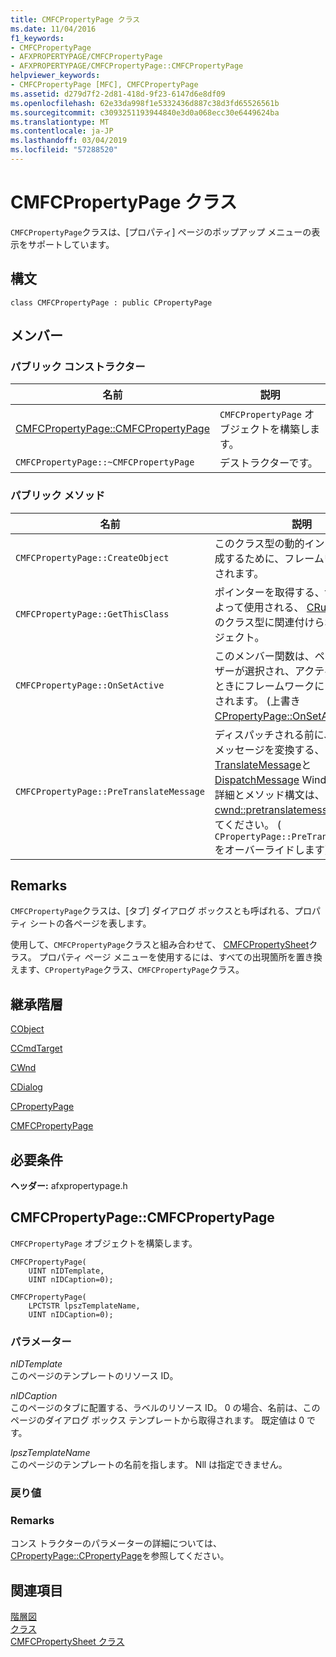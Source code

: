 ```yaml
---
title: CMFCPropertyPage クラス
ms.date: 11/04/2016
f1_keywords:
- CMFCPropertyPage
- AFXPROPERTYPAGE/CMFCPropertyPage
- AFXPROPERTYPAGE/CMFCPropertyPage::CMFCPropertyPage
helpviewer_keywords:
- CMFCPropertyPage [MFC], CMFCPropertyPage
ms.assetid: d279d7f2-2d81-418d-9f23-6147d6e8df09
ms.openlocfilehash: 62e33da998f1e5332436d887c38d3fd65526561b
ms.sourcegitcommit: c3093251193944840e3d0a068ecc30e6449624ba
ms.translationtype: MT
ms.contentlocale: ja-JP
ms.lasthandoff: 03/04/2019
ms.locfileid: "57288520"
---
```

# <a name="cmfcpropertypage-class"></a>CMFCPropertyPage クラス

`CMFCPropertyPage`クラスは、[プロパティ] ページのポップアップ メニューの表示をサポートしています。

## <a name="syntax"></a>構文

```
class CMFCPropertyPage : public CPropertyPage
```

## <a name="members"></a>メンバー

### <a name="public-constructors"></a>パブリック コンストラクター

|名前|説明|
|----------|-----------------|
|[CMFCPropertyPage::CMFCPropertyPage](#cmfcpropertypage)|`CMFCPropertyPage` オブジェクトを構築します。|
|`CMFCPropertyPage::~CMFCPropertyPage`|デストラクターです。|

### <a name="public-methods"></a>パブリック メソッド

|名前|説明|
|----------|-----------------|
|`CMFCPropertyPage::CreateObject`|このクラス型の動的インスタンスを作成するために、フレームワークで使用されます。|
|`CMFCPropertyPage::GetThisClass`|ポインターを取得する、framework によって使用される、 [CRuntimeClass](../../mfc/reference/cruntimeclass-structure.md)このクラス型に関連付けられているオブジェクト。|
|`CMFCPropertyPage::OnSetActive`|このメンバー関数は、ページは、ユーザーが選択され、アクティブになったときにフレームワークによって呼び出されます。 (上書き[CPropertyPage::OnSetActive](../../mfc/reference/cpropertypage-class.md#onsetactive))。|
|`CMFCPropertyPage::PreTranslateMessage`|ディスパッチされる前に、ウィンドウ メッセージを変換する、 [TranslateMessage](/windows/desktop/api/winuser/nf-winuser-translatemessage)と[DispatchMessage](/windows/desktop/api/winuser/nf-winuser-dispatchmessage) Windows 関数。 詳細とメソッド構文は、[cwnd::pretranslatemessage](../../mfc/reference/cwnd-class.md#pretranslatemessage)を参照してください。 ( `CPropertyPage::PreTranslateMessage`をオーバーライドします)。|

## <a name="remarks"></a>Remarks

`CMFCPropertyPage`クラスは、[タブ] ダイアログ ボックスとも呼ばれる、プロパティ シートの各ページを表します。

使用して、`CMFCPropertyPage`クラスと組み合わせて、 [CMFCPropertySheet](../../mfc/reference/cmfcpropertysheet-class.md)クラス。 プロパティ ページ メニューを使用するには、すべての出現箇所を置き換えます、`CPropertyPage`クラス、`CMFCPropertyPage`クラス。

## <a name="inheritance-hierarchy"></a>継承階層

[CObject](../../mfc/reference/cobject-class.md)

[CCmdTarget](../../mfc/reference/ccmdtarget-class.md)

[CWnd](../../mfc/reference/cwnd-class.md)

[CDialog](../../mfc/reference/cdialog-class.md)

[CPropertyPage](../../mfc/reference/cpropertypage-class.md)

[CMFCPropertyPage](../../mfc/reference/cmfcpropertypage-class.md)

## <a name="requirements"></a>必要条件

**ヘッダー:** afxpropertypage.h

##  <a name="cmfcpropertypage"></a>  CMFCPropertyPage::CMFCPropertyPage

`CMFCPropertyPage` オブジェクトを構築します。

```
CMFCPropertyPage(
    UINT nIDTemplate,
    UINT nIDCaption=0);

CMFCPropertyPage(
    LPCTSTR lpszTemplateName,
    UINT nIDCaption=0);
```

### <a name="parameters"></a>パラメーター

*nIDTemplate*<br/>
このページのテンプレートのリソース ID。

*nIDCaption*<br/>
このページのタブに配置する、ラベルのリソース ID。 0 の場合、名前は、このページのダイアログ ボックス テンプレートから取得されます。 既定値は 0 です。

*lpszTemplateName*<br/>
このページのテンプレートの名前を指します。 Nll は指定できません。

### <a name="return-value"></a>戻り値

### <a name="remarks"></a>Remarks

コンス トラクターのパラメーターの詳細については、[CPropertyPage::CPropertyPage](../../mfc/reference/cpropertypage-class.md#cpropertypage)を参照してください。

## <a name="see-also"></a>関連項目

[階層図](../../mfc/hierarchy-chart.md)<br/>
[クラス](../../mfc/reference/mfc-classes.md)<br/>
[CMFCPropertySheet クラス](../../mfc/reference/cmfcpropertysheet-class.md)
